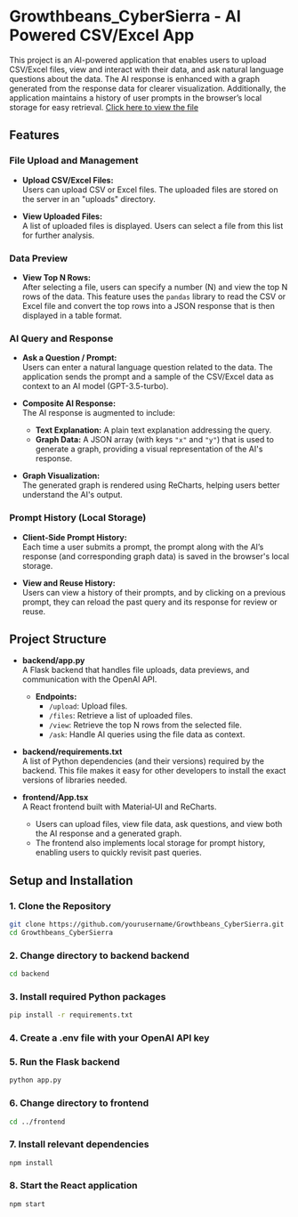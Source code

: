 # Growthbeans_CyberSierra - AI Powered CSV/Excel App

This project is an AI-powered application that enables users to upload CSV/Excel files, view and interact with their data, and ask natural language questions about the data. The AI response is enhanced with a graph generated from the response data for clearer visualization. Additionally, the application maintains a history of user prompts in the browser’s local storage for easy retrieval. 
[Click here to view the file](https://drive.google.com/file/d/12DI5dZ6yQbVPsW_bQxqZ1UeMlQ6IHN8x/view?usp=drive_link)

## Features

### File Upload and Management
- **Upload CSV/Excel Files:**  
  Users can upload CSV or Excel files. The uploaded files are stored on the server in an "uploads" directory.
  
- **View Uploaded Files:**  
  A list of uploaded files is displayed. Users can select a file from this list for further analysis.

### Data Preview
- **View Top N Rows:**  
  After selecting a file, users can specify a number (N) and view the top N rows of the data. This feature uses the `pandas` library to read the CSV or Excel file and convert the top rows into a JSON response that is then displayed in a table format.

### AI Query and Response
- **Ask a Question / Prompt:**  
  Users can enter a natural language question related to the data. The application sends the prompt and a sample of the CSV/Excel data as context to an AI model (GPT-3.5-turbo).
  
- **Composite AI Response:**  
  The AI response is augmented to include:
  - **Text Explanation:** A plain text explanation addressing the query.
  - **Graph Data:** A JSON array (with keys `"x"` and `"y"`) that is used to generate a graph, providing a visual representation of the AI's response.
  
- **Graph Visualization:**  
  The generated graph is rendered using ReCharts, helping users better understand the AI's output.

### Prompt History (Local Storage)
- **Client-Side Prompt History:**  
  Each time a user submits a prompt, the prompt along with the AI’s response (and corresponding graph data) is saved in the browser's local storage.
  
- **View and Reuse History:**  
  Users can view a history of their prompts, and by clicking on a previous prompt, they can reload the past query and its response for review or reuse.

## Project Structure

- **backend/app.py**  
  A Flask backend that handles file uploads, data previews, and communication with the OpenAI API.  
  - **Endpoints:**
    - `/upload`: Upload files.
    - `/files`: Retrieve a list of uploaded files.
    - `/view`: Retrieve the top N rows from the selected file.
    - `/ask`: Handle AI queries using the file data as context.

- **backend/requirements.txt**  
  A list of Python dependencies (and their versions) required by the backend. This file makes it easy for other developers to install the exact versions of libraries needed.

- **frontend/App.tsx**  
  A React frontend built with Material‑UI and ReCharts.  
  - Users can upload files, view file data, ask questions, and view both the AI response and a generated graph.
  - The frontend also implements local storage for prompt history, enabling users to quickly revisit past queries.

## Setup and Installation

### 1. Clone the Repository
```bash
git clone https://github.com/yourusername/Growthbeans_CyberSierra.git
cd Growthbeans_CyberSierra
```

### 2. Change directory to backend backend
```bash
cd backend
```

### 3. Install required Python packages
```bash
pip install -r requirements.txt
```

### 4. Create a .env file with your OpenAI API key

### 5. Run the Flask backend
```bash
python app.py
```

### 6. Change directory to frontend
```bash
cd ../frontend
```

### 7. Install relevant dependencies
```bash
npm install
```

### 8. Start the React application
```bash
npm start
```
